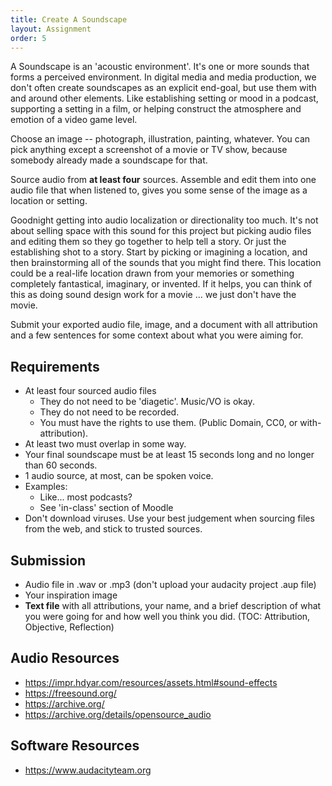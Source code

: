 ```yaml
---
title: Create A Soundscape
layout: Assignment
order: 5
---
```

A Soundscape is an 'acoustic environment'. It's one or more sounds that
forms a perceived environment. In digital media and media production, we
don't often create soundscapes as an explicit end-goal, but use them
with and around other elements. Like establishing setting or mood in a
podcast, supporting a setting in a film, or helping construct the
atmosphere and emotion of a video game level.

Choose an image -- photograph, illustration, painting, whatever. You can
pick anything except a screenshot of a movie or TV show, because
somebody already made a soundscape for that.

Source audio from **at least four** sources. Assemble and edit them into
one audio file that when listened to, gives you some sense of the image
as a location or setting.

Goodnight getting into audio localization or directionality too much.
It\'s not about selling space with this sound for this project but
picking audio files and editing them so they go together to help tell a
story. Or just the establishing shot to a story. Start by picking or
imagining a location, and then brainstorming all of the sounds that you
might find there. This location could be a real-life location drawn from
your memories or something completely fantastical, imaginary, or
invented. If it helps, you can think of this as doing sound design work
for a movie ... we just don\'t have the movie.

Submit your exported audio file, image, and a document with all
attribution and a few sentences for some context about what you were
aiming for.

## Requirements

-   At least four sourced audio files
    -   They do not need to be 'diagetic'. Music/VO is okay.
    -   They do not need to be recorded.
    -   You must have the rights to use them. (Public Domain, CC0, or
        with-attribution).
-   At least two must overlap in some way.
-   Your final soundscape must be at least 15 seconds long and no longer
    than 60 seconds.
-   1 audio source, at most, can be spoken voice.
-   Examples:
    -   Like... most podcasts?
    -   See 'in-class' section of Moodle
-   Don't download viruses. Use your best judgement when sourcing files
    from the web, and stick to trusted sources.

## Submission
-   Audio file in .wav or .mp3 (don't upload your audacity project .aup
    file)
-   Your inspiration image
-   **Text file** with all attributions, your name, and a brief
    description of what you were going for and how well you think you
    did. (TOC: Attribution, Objective, Reflection)

## Audio Resources
-   <https://impr.hdyar.com/resources/assets.html#sound-effects>
-   <https://freesound.org/>
-   <https://archive.org/>
-   <https://archive.org/details/opensource_audio>

## Software Resources
-   <https://www.audacityteam.org>
